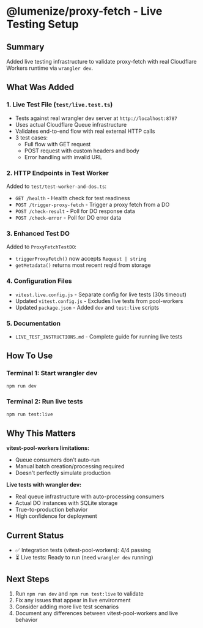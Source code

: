 # @lumenize/proxy-fetch - Live Testing Setup

## Summary

Added live testing infrastructure to validate proxy-fetch with real Cloudflare Workers runtime via `wrangler dev`.

## What Was Added

### 1. Live Test File (`test/live.test.ts`)
- Tests against real wrangler dev server at `http://localhost:8787`
- Uses actual Cloudflare Queue infrastructure
- Validates end-to-end flow with real external HTTP calls
- 3 test cases:
  - Full flow with GET request
  - POST request with custom headers and body
  - Error handling with invalid URL

### 2. HTTP Endpoints in Test Worker
Added to `test/test-worker-and-dos.ts`:
- `GET /health` - Health check for test readiness
- `POST /trigger-proxy-fetch` - Trigger a proxy fetch from a DO
- `POST /check-result` - Poll for DO response data
- `POST /check-error` - Poll for DO error data

### 3. Enhanced Test DO
Added to `ProxyFetchTestDO`:
- `triggerProxyFetch()` now accepts `Request | string`
- `getMetadata()` returns most recent reqId from storage

### 4. Configuration Files
- `vitest.live.config.js` - Separate config for live tests (30s timeout)
- Updated `vitest.config.js` - Excludes live tests from pool-workers
- Updated `package.json` - Added `dev` and `test:live` scripts

### 5. Documentation
- `LIVE_TEST_INSTRUCTIONS.md` - Complete guide for running live tests

## How To Use

### Terminal 1: Start wrangler dev
```bash
npm run dev
```

### Terminal 2: Run live tests
```bash
npm run test:live
```

## Why This Matters

**vitest-pool-workers limitations:**
- Queue consumers don't auto-run
- Manual batch creation/processing required
- Doesn't perfectly simulate production

**Live tests with wrangler dev:**
- Real queue infrastructure with auto-processing consumers
- Actual DO instances with SQLite storage
- True-to-production behavior
- High confidence for deployment

## Current Status

- ✅ Integration tests (vitest-pool-workers): 4/4 passing
- ⏳ Live tests: Ready to run (need `wrangler dev` running)

## Next Steps

1. Run `npm run dev` and `npm run test:live` to validate
2. Fix any issues that appear in live environment
3. Consider adding more live test scenarios
4. Document any differences between vitest-pool-workers and live behavior
